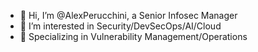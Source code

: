 - 👋 Hi, I’m @AlexPerucchini, a Senior Infosec Manager
- 👀 I’m interested in Security/DevSecOps/AI/Cloud
- 🌱 Specializing in Vulnerability Management/Operations 

<!---
AlexPerucchini/AlexPerucchini is a ✨ special ✨ repository because its `README.md` (this file) appears on your GitHub profile.
You can click the Preview link to take a look at your changes.
--->
